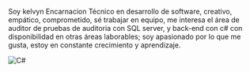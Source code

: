 Soy kelvyn Encarnacion Técnico en desarrollo de software, creativo, empático, comprometido, sé trabajar en equipo, me interesa el área de auditor de pruebas de auditoria con SQL server, y back-end con c# con disponibilidad en otras áreas laborables; soy apasionado por lo que me gusta, estoy en constante crecimiento y aprendizaje.

![C#](https://img.shields.io/badge/C%23-239120?style=for-the-badge&logo=c-sharp&logoColor=white)



